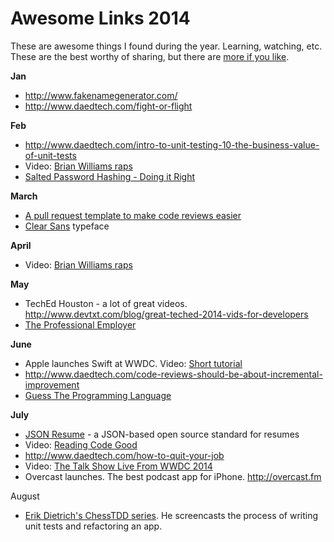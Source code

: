 <!--{Title:"Great Stuff From 2014",PublishedOn:"20-Dec-2014 05:00",Intro:"All the great articles I found and reshared throughout 2014 that deserve another look at year's end. Developer related and some funny."}-->
Awesome Links 2014
============

These are awesome things I found during the year. Learning, watching, etc. These are the best worthy of sharing, but there are [more if you like](https://twitter.com/Philoushka/favorites).

**Jan**

- http://www.fakenamegenerator.com/
- http://www.daedtech.com/fight-or-flight

**Feb**

- http://www.daedtech.com/intro-to-unit-testing-10-the-business-value-of-unit-tests
- Video: [Brian Williams raps](https://www.youtube.com/watch?v=-YCeIgt7hMs)
- [Salted Password Hashing - Doing it Right](https://crackstation.net/hashing-security.htm)

**March**

- [A pull request template to make code reviews easier](http://quickleft.com/blog/pull-request-templates-make-code-review-easier?utm_content=bufferc3d4b)
- [Clear Sans](https://01.org/clear-sans) typeface

**April**
- Video: [Brian Williams raps](https://www.youtube.com/watch?v=jidziKYG9jk)

**May**

- TechEd Houston - a lot of great videos. http://www.devtxt.com/blog/great-teched-2014-vids-for-developers
- [The Professional Employer](http://blog.markrendle.net/2012/08/23/the-professional-employer/)

**June**

- Apple launches Swift at WWDC. Video: [Short tutorial](https://www.youtube.com/watch?v=w_0QPVG2pQk)
- http://www.daedtech.com/code-reviews-should-be-about-incremental-improvement
- [Guess The Programming Language](http://tutorialzine.com/2014/06/guess-the-programming-language/)

**July**

- [JSON Resume](http://jsonresume.org) - a JSON-based open source standard for resumes  
- Video: [Reading Code Good](https://www.youtube.com/watch?v=mW_xKGUKLpk)
- http://www.daedtech.com/how-to-quit-your-job
- Video: [The Talk Show Live From WWDC 2014](http://vimeo.com/101856655)
- Overcast launches. The best podcast app for iPhone. http://overcast.fm

August

- [Erik Dietrich's ChessTDD series](http://www.daedtech.com/tag/chesstdd). He screencasts the process of writing unit tests and refactoring an app.
